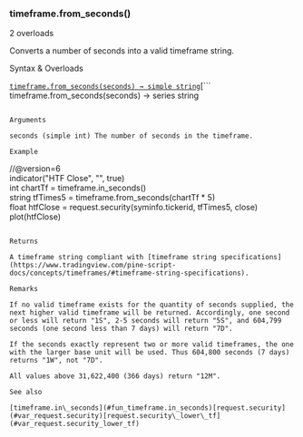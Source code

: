 ### timeframe.from\_seconds()

2 overloads

Converts a number of seconds into a valid timeframe string.

Syntax & Overloads

[```
timeframe.from_seconds(seconds) → simple string
```](#fun_timeframe.from_seconds-0)[```
timeframe.from_seconds(seconds) → series string
```](#fun_timeframe.from_seconds-1)

Arguments

seconds (simple int) The number of seconds in the timeframe.

Example

```
//@version=6  
indicator("HTF Close", "", true)  
int chartTf = timeframe.in_seconds()  
string tfTimes5 = timeframe.from_seconds(chartTf * 5)  
float htfClose = request.security(syminfo.tickerid, tfTimes5, close)  
plot(htfClose)
```

Returns

A timeframe string compliant with [timeframe string specifications](https://www.tradingview.com/pine-script-docs/concepts/timeframes/#timeframe-string-specifications).

Remarks

If no valid timeframe exists for the quantity of seconds supplied, the next higher valid timeframe will be returned. Accordingly, one second or less will return "1S", 2-5 seconds will return "5S", and 604,799 seconds (one second less than 7 days) will return "7D".

If the seconds exactly represent two or more valid timeframes, the one with the larger base unit will be used. Thus 604,800 seconds (7 days) returns "1W", not "7D".

All values above 31,622,400 (366 days) return "12M".

See also

[timeframe.in\_seconds](#fun_timeframe.in_seconds)[request.security](#var_request.security)[request.security\_lower\_tf](#var_request.security_lower_tf)

